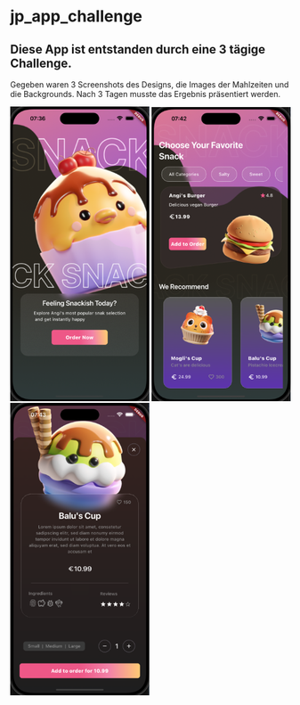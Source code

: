 # jp_app_challenge


## Diese App ist entstanden durch eine 3 tägige Challenge.

Gegeben waren 3 Screenshots des Designs, die Images der Mahlzeiten und die Backgrounds.
Nach 3 Tagen musste das Ergebnis präsentiert werden.



[<img src="assets/screenshots/startscreen.png" width="250"/>](assets/screenshots/startscreen.png) [<img src="assets/screenshots/homescreen.png" width="250"/>](assets/screenshots/homescreen.png) [<img src="assets/screenshots/bottomsheet.png" width="250"/>](assets/screenshots/bottomsheet.png)